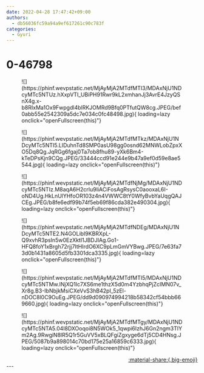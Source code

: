 ```yaml
---
date: 2022-04-28 17:47:42+09:00
authors:
  - db56036fc59a94a9ef617261c90c783f
categories:
  - Gyuri
---
```


# 0-46798

<div class="post-container" markdown="1">
<div class="content-container md-sidebar__scrollwrap" markdown="1">


<figure markdown="1">
![](https://phinf.wevpstatic.net/MjAyMjA2MTdfMTI3/MDAxNjU1NDcyMTc5NTUz.hXxpVTI_UBiPH91Rwr9kL2xmhanJj3AvrE4JzyQSnX4g.x-b8RIxMa1Ox9Fwpgdl4blRKJOMRd9Bfq0PTfutQW8cg.JPEG/bef0abb55e2542309a5dc7e034c0fc48498.jpg){ loading=lazy onclick="openFullscreen(this)"}
</figure>

<figure markdown="1">
![](https://phinf.wevpstatic.net/MjAyMjA2MTdfMTkz/MDAxNjU1NDcyMTc5NTI5.LIDuhnTd8SMP0asU98gg0osnd62MNWLobZpxXO5Dq8Qg.JqRGg6fgaj0Ta7ob8fhu89-yXk6Bm4-kTeDPsKjn9CQg.JPEG/33444ccd91e244e9b47a9ef0d59e8ae5544.jpg){ loading=lazy onclick="openFullscreen(this)"}
</figure>

<figure markdown="1">
![](https://phinf.wevpstatic.net/MjAyMjA2MTdfNjMg/MDAxNjU1NDcyMTc5NTIz.M8aqA6H2crIu9IiACiFosAgRsysC0aooxaL6I-oND4Ug.HkLnUlYHfoOR103z4n4VWWC8tY0WfyBvbYaUqgQAJCEg.JPEG/b8fe6edf99b74f5eb69f86cda382e490304.jpg){ loading=lazy onclick="openFullscreen(this)"}
</figure>

<figure markdown="1">
![](https://phinf.wevpstatic.net/MjAyMjA2MTdfNDEg/MDAxNjU1NDcyMTc5NTE2.N4GOLibI9KBRXpL-Q9xvhR3psIn5w0EzXktI1JBDJIAg.Go1-HFQ8foY1xBrgh72rjj7ItHIrdO6XC9pLmGmVYBwg.JPEG/7e63fa73d0b1431a8605d5fb3301dca3335.jpg){ loading=lazy onclick="openFullscreen(this)"}
</figure>

<figure markdown="1">
![](https://phinf.wevpstatic.net/MjAyMjA2MTdfMTI5/MDAxNjU1NDcyMTc5NTMw.INjXQ1Ic7XS6me1thzX5d0m4YzbhqPjZcIMN07v_Xr8g.B3-IbNbjkMsiCXeVvS3hB42pI_5zEl-nDOC8l0C9OuEg.JPEG/dd9d090974994218b58342cf54bbb669660.jpg){ loading=lazy onclick="openFullscreen(this)"}
</figure>

<figure markdown="1">
![](https://phinf.wevpstatic.net/MjAyMjA2MTdfMTgy/MDAxNjU1NDcyMTc5NTA5.04l8DXOoqoi8N5WOk5_1qwpi6IzhJ6Gn2ngm3TlYm2Ag.9RwgiN8lR5Q1r5GuVV5xBLQFgiZgxyge6dTj5CD4HNsg.JPEG/5087b9a898014c70bd175e25a16859c6333.jpg){ loading=lazy onclick="openFullscreen(this)"}
</figure>


</div>
</div>

<div style="text-align: right;" markdown="1">
<a href="https://weverse.io/fromis9/artist/0-46798" style="text-align: right;">:material-share:{.big-emoji}</a>
</div>
---
